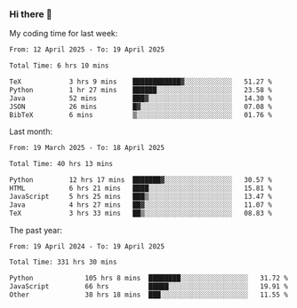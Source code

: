 ### Hi there 👋

My coding time for last week:

<!--START_SECTION:week-->

```txt
From: 12 April 2025 - To: 19 April 2025

Total Time: 6 hrs 10 mins

TeX            3 hrs 9 mins    ████████████▓░░░░░░░░░░░░   51.27 %
Python         1 hr 27 mins    ██████░░░░░░░░░░░░░░░░░░░   23.58 %
Java           52 mins         ███▓░░░░░░░░░░░░░░░░░░░░░   14.30 %
JSON           26 mins         █▓░░░░░░░░░░░░░░░░░░░░░░░   07.08 %
BibTeX         6 mins          ▒░░░░░░░░░░░░░░░░░░░░░░░░   01.76 %
```

<!--END_SECTION:week-->

Last month:

<!--START_SECTION:month-->

```txt
From: 19 March 2025 - To: 18 April 2025

Total Time: 40 hrs 13 mins

Python         12 hrs 17 mins  ███████▓░░░░░░░░░░░░░░░░░   30.57 %
HTML           6 hrs 21 mins   ████░░░░░░░░░░░░░░░░░░░░░   15.81 %
JavaScript     5 hrs 25 mins   ███▒░░░░░░░░░░░░░░░░░░░░░   13.47 %
Java           4 hrs 27 mins   ██▓░░░░░░░░░░░░░░░░░░░░░░   11.07 %
TeX            3 hrs 33 mins   ██▒░░░░░░░░░░░░░░░░░░░░░░   08.83 %
```

<!--END_SECTION:month-->

The past year:

<!--START_SECTION:year-->

```txt
From: 19 April 2024 - To: 19 April 2025

Total Time: 331 hrs 30 mins

Python             105 hrs 8 mins  ████████░░░░░░░░░░░░░░░░░   31.72 %
JavaScript         66 hrs          █████░░░░░░░░░░░░░░░░░░░░   19.91 %
Other              38 hrs 18 mins  ███░░░░░░░░░░░░░░░░░░░░░░   11.55 %
```

<!--END_SECTION:year-->
